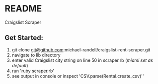 # README

Craigslist Scraper

## Get Started:

1. git clone git@github.com:michael-randell/craigslist-rent-scraper.git
2. navigate to lib directory
3. enter valid Craigslist city string on line 50 in scraper.rb (*miami set as default*)
4. run 'ruby scraper.rb'
5. see output in console or inspect 'CSV.parse(Rental.create_csv)''
